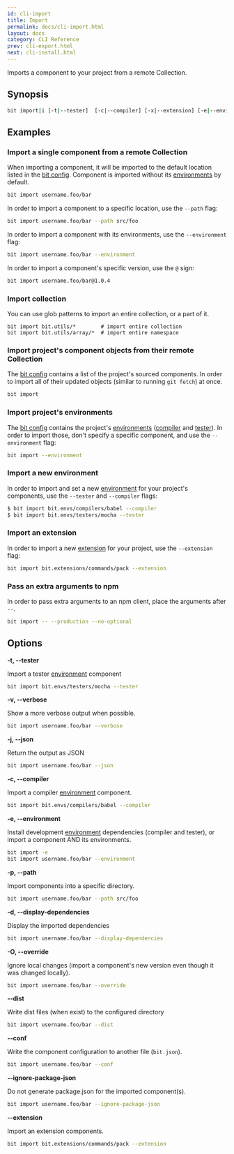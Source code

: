 ```yaml
---
id: cli-import
title: Import
permalink: docs/cli-import.html
layout: docs
category: CLI Reference
prev: cli-export.html
next: cli-install.html
---
```


Imports a component to your project from a remote Collection.

## Synopsis

```bash
bit import|i [-t|--tester]  [-c|--compiler] [-x|--extension] [-e|--environment]  [-p|--path <directory>] [-o|--objects] [-d|--display-dependencies] [-O|--override] [-v|--verbose] [--json] [--dist] [--conf] [--ignore-package-json]  [--skip-npm-install] [-m|--merge] [ids...] 
```

## Examples

### Import a single component from a remote Collection

When importing a component, it will be imported to the default location listed in the [bit config](/docs/conf-bit-json.html).
Component is imported without its [environments](/docs/ext-concepts.html#extensions-vs-environments) by default.

```bash
bit import username.foo/bar
```

In order to import a component to a specific location, use the `--path` flag:

```bash
bit import username.foo/bar --path src/foo
```

In order to import a component with its environments, use the `--environment` flag:

```bash
bit import username.foo/bar --environment
```

In order to import a component's specific version, use the `@` sign:

```bash
bit import username.foo/bar@1.0.4
```

### Import collection

You can use glob patterns to import an entire collection, or a part of it.

```
bit import bit.utils/*        # import entire collection
bit import bit.utils/array/*  # import entire namespace
```

### Import project's component objects from their remote Collection

The [bit config](/docs/conf-bit-json.html) contains a list of the project's sourced components. In order to import all of their updated objects (similar to running `git fetch`) at once.

```bash
bit import
```

### Import project's environments

The [bit config](/docs/conf-bit-json.html) contains the project's [environments](/docs/ext-concepts.html#extensions-vs-environments) ([compiler](/docs/building-components.html) and [tester](/docs/testing-components.html)). In order to import those, don't specify a specific component, and use the `--environment` flag:

```bash
bit import --environment
```

### Import a new environment

In order to import and set a new [environment](/docs/ext-concepts.html#extensions-vs-environments) for your project's components, use the `--tester` and `--compiler` flags:

```bash
$ bit import bit.envs/compilers/babel --compiler
$ bit import bit.envs/testers/mocha --tester
```

### Import an extension

In order to import a new [extension](/docs/ext-concepts.html#what-is-an-extension) for your project, use the `--extension` flag:

```bash
bit import bit.extensions/commands/pack --extension
```

### Pass an extra arguments to npm

In order to pass extra arguments to an npm client, place the arguments after `--`.

```bash
bit import -- --production --no-optional
```

## Options

**-t, --tester**

Import a tester [environment](/docs/ext-concepts.html#extensions-vs-environments) component

```bash
bit import bit.envs/testers/mocha --tester
```

**-v, --verbose**

Show a more verbose output when possible.

```bash
bit import username.foo/bar --verbose
```

**-j, --json**

Return the output as JSON

```bash
bit import username.foo/bar --json
```


**-c, --compiler**

Import a compiler [environment](/docs/ext-concepts.html#extensions-vs-environments) component.

```bash
bit import bit.envs/compilers/babel --compiler
```

**-e, --environment**

Install development [environment](/docs/ext-concepts.html#extensions-vs-environments) dependencies (compiler and tester), or import a component AND its environments.

```bash
bit import -e
bit import username.foo/bar --environment
```

**-p, --path <path>**

Import components into a specific directory.

```bash
bit import username.foo/bar --path src/foo
```

**-d, --display-dependencies**

Display the imported dependencies

```bash
bit import username.foo/bar --display-dependencies
```

**-O, --override**

Ignore local changes (import a component's new version even though it was changed locally).

```bash
bit import username.foo/bar --override
```

**--dist**

Write dist files (when exist) to the configured directory

```bash
bit import username.foo/bar --dist
```

**--conf**

Write the component configuration to another file (`bit.json`).

```bash
bit import username.foo/bar --conf
```

**--ignore-package-json**

Do not generate package.json for the imported component(s).

```bash
bit import username.foo/bar --ignore-package-json
```

**--extension**

Import an extension components.

```bash
bit import bit.extensions/commands/pack --extension
```